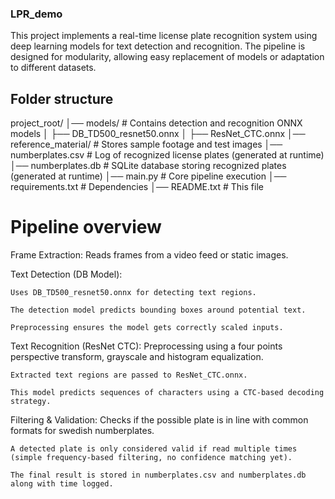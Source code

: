 ### LPR_demo
This project implements a real-time license plate recognition system using deep learning models for text detection and recognition. The pipeline is designed for modularity, allowing easy replacement of models or adaptation to different datasets.

## Folder structure
project_root/
│── models/                  # Contains detection and recognition ONNX models
│   ├── DB_TD500_resnet50.onnx
│   ├── ResNet_CTC.onnx
│── reference_material/      # Stores sample footage and test images
│── numberplates.csv         # Log of recognized license plates (generated at runtime)
│── numberplates.db          # SQLite database storing recognized plates (generated at runtime)
│── main.py                  # Core pipeline execution
│── requirements.txt         # Dependencies
│── README.txt               # This file

# Pipeline overview
Frame Extraction: Reads frames from a video feed or static images.

Text Detection (DB Model):

    Uses DB_TD500_resnet50.onnx for detecting text regions.

    The detection model predicts bounding boxes around potential text.

    Preprocessing ensures the model gets correctly scaled inputs.

Text Recognition (ResNet CTC):
    Preprocessing using a four points perspective transform, grayscale and histogram equalization. 

    Extracted text regions are passed to ResNet_CTC.onnx.

    This model predicts sequences of characters using a CTC-based decoding strategy.

Filtering & Validation:
    Checks if the possible plate is in line with common formats for swedish numberplates.

    A detected plate is only considered valid if read multiple times (simple frequency-based filtering, no confidence matching yet).

    The final result is stored in numberplates.csv and numberplates.db along with time logged.


